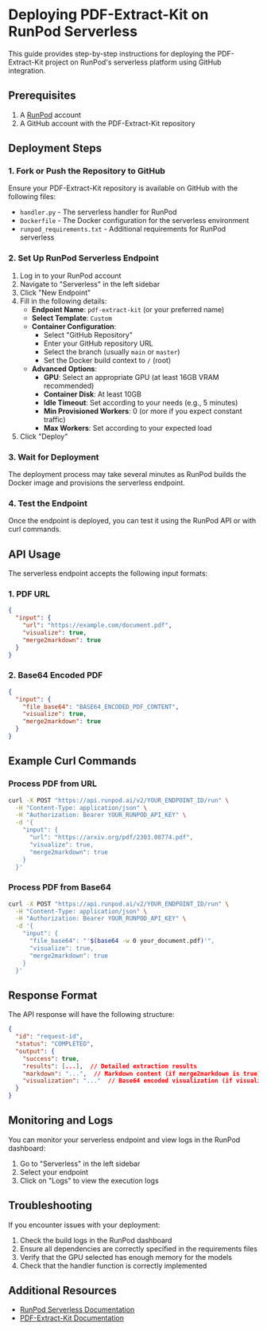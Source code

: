 # Deploying PDF-Extract-Kit on RunPod Serverless

This guide provides step-by-step instructions for deploying the PDF-Extract-Kit project on RunPod's serverless platform using GitHub integration.

## Prerequisites

1. A [RunPod](https://www.runpod.io/) account
2. A GitHub account with the PDF-Extract-Kit repository

## Deployment Steps

### 1. Fork or Push the Repository to GitHub

Ensure your PDF-Extract-Kit repository is available on GitHub with the following files:

- `handler.py` - The serverless handler for RunPod
- `Dockerfile` - The Docker configuration for the serverless environment
- `runpod_requirements.txt` - Additional requirements for RunPod serverless

### 2. Set Up RunPod Serverless Endpoint

1. Log in to your RunPod account
2. Navigate to "Serverless" in the left sidebar
3. Click "New Endpoint"
4. Fill in the following details:
   - **Endpoint Name**: `pdf-extract-kit` (or your preferred name)
   - **Select Template**: `Custom`
   - **Container Configuration**:
     - Select "GitHub Repository"
     - Enter your GitHub repository URL
     - Select the branch (usually `main` or `master`)
     - Set the Docker build context to `/` (root)
   - **Advanced Options**:
     - **GPU**: Select an appropriate GPU (at least 16GB VRAM recommended)
     - **Container Disk**: At least 10GB
     - **Idle Timeout**: Set according to your needs (e.g., 5 minutes)
     - **Min Provisioned Workers**: 0 (or more if you expect constant traffic)
     - **Max Workers**: Set according to your expected load
5. Click "Deploy"

### 3. Wait for Deployment

The deployment process may take several minutes as RunPod builds the Docker image and provisions the serverless endpoint.

### 4. Test the Endpoint

Once the endpoint is deployed, you can test it using the RunPod API or with curl commands.

## API Usage

The serverless endpoint accepts the following input formats:

### 1. PDF URL

```json
{
  "input": {
    "url": "https://example.com/document.pdf",
    "visualize": true,
    "merge2markdown": true
  }
}
```

### 2. Base64 Encoded PDF

```json
{
  "input": {
    "file_base64": "BASE64_ENCODED_PDF_CONTENT",
    "visualize": true,
    "merge2markdown": true
  }
}
```

## Example Curl Commands

### Process PDF from URL

```bash
curl -X POST "https://api.runpod.ai/v2/YOUR_ENDPOINT_ID/run" \
  -H "Content-Type: application/json" \
  -H "Authorization: Bearer YOUR_RUNPOD_API_KEY" \
  -d '{
    "input": {
      "url": "https://arxiv.org/pdf/2303.08774.pdf",
      "visualize": true,
      "merge2markdown": true
    }
  }'
```

### Process PDF from Base64

```bash
curl -X POST "https://api.runpod.ai/v2/YOUR_ENDPOINT_ID/run" \
  -H "Content-Type: application/json" \
  -H "Authorization: Bearer YOUR_RUNPOD_API_KEY" \
  -d '{
    "input": {
      "file_base64": "'$(base64 -w 0 your_document.pdf)'",
      "visualize": true,
      "merge2markdown": true
    }
  }'
```

## Response Format

The API response will have the following structure:

```json
{
  "id": "request-id",
  "status": "COMPLETED",
  "output": {
    "success": true,
    "results": [...],  // Detailed extraction results
    "markdown": "...",  // Markdown content (if merge2markdown is true)
    "visualization": "..."  // Base64 encoded visualization (if visualize is true)
  }
}
```

## Monitoring and Logs

You can monitor your serverless endpoint and view logs in the RunPod dashboard:

1. Go to "Serverless" in the left sidebar
2. Select your endpoint
3. Click on "Logs" to view the execution logs

## Troubleshooting

If you encounter issues with your deployment:

1. Check the build logs in the RunPod dashboard
2. Ensure all dependencies are correctly specified in the requirements files
3. Verify that the GPU selected has enough memory for the models
4. Check that the handler function is correctly implemented

## Additional Resources

- [RunPod Serverless Documentation](https://docs.runpod.io/docs/serverless)
- [PDF-Extract-Kit Documentation](https://github.com/yourusername/PDF-Extract-Kit)
